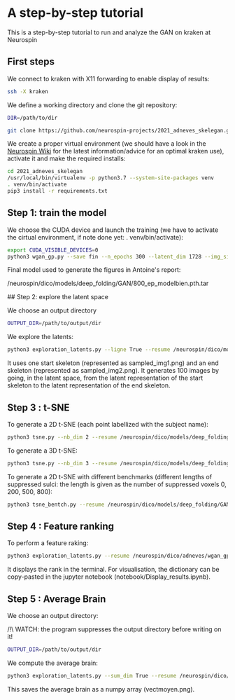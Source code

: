 # A step-by-step tutorial

This is a step-by-step tutorial to run and analyze the GAN on kraken at Neurospin

## First steps

We connect to kraken with X11 forwarding to enable display of results:
``` bash
ssh -X kraken
```


We define a working directory and clone the git repository:
``` bash
DIR=/path/to/dir

git clone https://github.com/neurospin-projects/2021_adneves_skelegan.git
```

We create a proper virtual environment (we should have a look in the [Neurospin Wiki](https://www.neurospin-wiki.org/pmwiki/Main/ComputationalResources#toc17) for the latest information/advice for an optimal kraken use), activate it and make the required installs:

``` bash
cd 2021_adneves_skelegan
/usr/local/bin/virtualenv -p python3.7 --system-site-packages venv
. venv/bin/activate
pip3 install -r requirements.txt
```

## Step 1: train the model

We choose the CUDA device and launch the training (we have to activate the cirtual environment, if note done yet: . venv/bin/activate):

``` bash
export CUDA_VISIBLE_DEVICES=0
python3 wgan_gp.py --save fin --n_epochs 300 --latent_dim 1728 --img_size 80 --sample_interval 300 --batch_size 21 --n_critic 2 --sulcus_weight 15 --generation 10
```

Final model used to generate the figures in Antoine's report:

/neurospin/dico/models/deep_folding/GAN/800_ep_modelbien.pth.tar

## Step 2: explore the latent space

We choose an output directory
``` bash
OUTPUT_DIR=/path/to/output/dir
```

We explore the latents:
``` bash
python3 exploration_latents.py --ligne True --resume /neurospin/dico/models/deep_folding/GAN/800_ep_modelbien.pth.tar --save $OUTPUT_DIR --nb_samples 100
```
It uses one start skeleton (represented as sampled_img1.png) and an end skeleton (represented as sampled_img2.png). It generates 100 images by going, in the latent space, from the latent representation of the start skeleton to the latent representation of the end skeleton.

## Step 3 : t-SNE

To generate a 2D t-SNE (each point labellized with the subject name):

``` bash
python3 tsne.py --nb_dim 2 --resume /neurospin/dico/models/deep_folding/GAN/800_ep_modelbien.pth.tar
```

To generate a 3D t-SNE:
``` bash
python3 tsne.py --nb_dim 3 --resume /neurospin/dico/models/deep_folding/GAN/800_ep_modelbien.pth.tar
```

To generate a 2D t-SNE with different benchmarks (different lengths of suppressed sulci: the length is given as the number of suppressed voxels 0, 200, 500, 800):
``` bash
python3 tsne_bentch.py --resume /neurospin/dico/models/deep_folding/GAN/800_ep_modelbien.pth.tar
```

## Step 4 : Feature ranking


To perform a feature raking:
``` bash
python3 exploration_latents.py --resume /neurospin/dico/adneves/wgan_gp/800_ep_modelbien.pth.tar --feature_rank 50
```
It displays the rank in the terminal. For visualisation, the dictionary can be copy-pasted in the jupyter notebook (notebook/Display_results.ipynb).

## Step 5 : Average Brain

We choose an output directory:

/!\ WATCH: the program suppresses the output directory before writing on it!

``` bash
OUTPUT_DIR=/path/to/output/dir
```

We compute the average brain:
``` bash
python3 exploration_latents.py --sum_dim True --resume /neurospin/dico/adneves/wgan_gp/800_ep_modelbien.pth.tar --save $OUTPUT_DIR 
```

This saves the average brain as a numpy array (vectmoyen.png).


